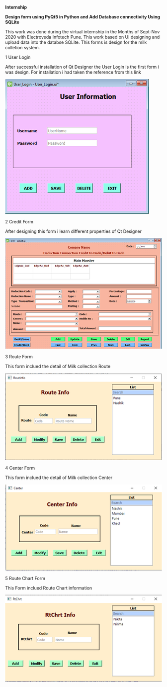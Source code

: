 **Internship**

**Design form using PyQt5 in Python and Add Database connectivity Using SQLite**
    
This work was done during the virtual internship in the Months of Sept-Nov 2020 with Electroveda Infotech Pune.
This work based on UI designing and upload data into the databse SQLite.
This forms is design for the milk colletion system.

1 User Login

After successful installation of Qt Designer the User Login is the first form i was design. For installation i had taken the reference from this link


  ![Image of UserLogin UI](Form_Images/UserLogin.png)

2 Credit Form

After designing this form i learn different properties of Qt Designer

  ![Image of Credit UI](Form_Images/Credit.png)

3 Route Form

This form inclued the detail of Milk collection Route 

  ![Image of Route UI](Form_Images/RouteInfo.png)

4 Center Form

This form inclued the detail of Milk collection Center

![Image of Center UI](Form_Images/CenterInfo.png)

5 Route Chart Form

This Form inclued Route Chart information

![Image of RouteChart UI](Form_Images/RtChrtInfo.png)

